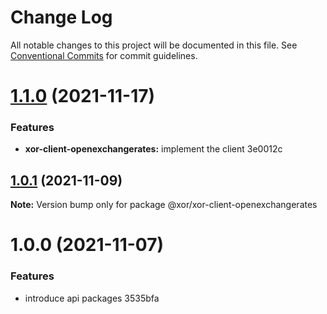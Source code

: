 # Change Log

All notable changes to this project will be documented in this file.
See [Conventional Commits](https://conventionalcommits.org) for commit guidelines.

# [1.1.0](/compare/@xor/xor-client-openexchangerates@1.0.1...@xor/xor-client-openexchangerates@1.1.0) (2021-11-17)


### Features

* **xor-client-openexchangerates:** implement the client 3e0012c





## [1.0.1](/compare/@xor/xor-client-openexchangerates@1.0.0...@xor/xor-client-openexchangerates@1.0.1) (2021-11-09)

**Note:** Version bump only for package @xor/xor-client-openexchangerates





# 1.0.0 (2021-11-07)


### Features

* introduce api packages 3535bfa
